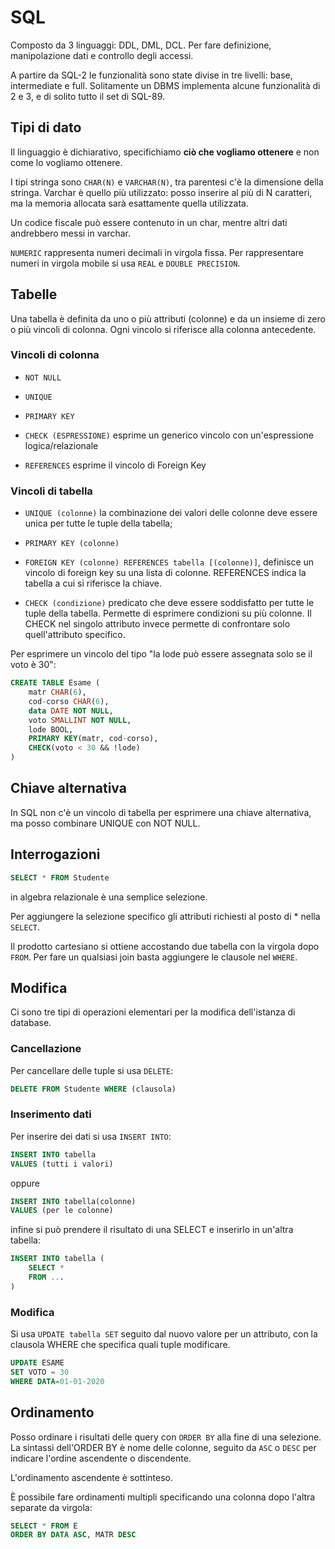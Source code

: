 # SQL

Composto da 3 linguaggi: DDL, DML, DCL. Per fare definizione, manipolazione dati e controllo degli accessi.

A partire da SQL-2 le funzionalità sono state divise in tre livelli: base, intermediate e full. Solitamente un DBMS
implementa alcune funzionalità di 2 e 3, e di solito tutto il set di SQL-89.

## Tipi di dato

Il linguaggio è dichiarativo, specifichiamo **ciò che vogliamo ottenere** e non come lo vogliamo ottenere.

I tipi stringa sono `CHAR(N)` e `VARCHAR(N)`, tra parentesi c'è la dimensione della stringa. Varchar è quello più
utilizzato: posso inserire al più di N caratteri, ma la memoria allocata sarà esattamente quella utilizzata.

Un codice fiscale può essere contenuto in un char, mentre altri dati andrebbero messi in varchar.

`NUMERIC` rappresenta numeri decimali in virgola fissa. Per rappresentare numeri in virgola mobile si usa `REAL` e
`DOUBLE PRECISION`.

## Tabelle

Una tabella è definita da uno o più attributi (colonne) e da un insieme di zero o più vincoli di colonna.
Ogni vincolo si riferisce alla colonna antecedente.

### Vincoli di colonna

- `NOT NULL`

- `UNIQUE`

- `PRIMARY KEY`

- `CHECK (ESPRESSIONE)` esprime un generico vincolo con un'espressione logica/relazionale

- `REFERENCES` esprime il vincolo di Foreign Key

### Vincoli di tabella

- `UNIQUE (colonne)` la combinazione dei valori delle colonne deve essere unica per tutte le tuple della tabella;

- `PRIMARY KEY (colonne)`

- `FOREIGN KEY (colonne) REFERENCES tabella [(colonne)]`, definisce un vincolo di foreign key su una lista di colonne.
    REFERENCES indica la tabella a cui si riferisce la chiave.

- `CHECK (condizione)` predicato che deve essere soddisfatto per tutte le tuple della tabella. Permette di esprimere
    condizioni su più colonne. Il CHECK nel singolo attributo invece permette di confrontare solo quell'attributo specifico.

Per esprimere un vincolo del tipo "la lode può essere assegnata solo se il voto è 30":

```sql
CREATE TABLE Esame (
    matr CHAR(6),
    cod-corso CHAR(6),
    data DATE NOT NULL,
    voto SMALLINT NOT NULL,
    lode BOOL,
    PRIMARY KEY(matr, cod-corso),
    CHECK(voto < 30 && !lode)
)
```

## Chiave alternativa

In SQL non c'è un vincolo di tabella per esprimere una chiave alternativa, ma posso combinare UNIQUE con NOT NULL.

## Interrogazioni

```sql
SELECT * FROM Studente
```

in algebra relazionale è una semplice selezione.

Per aggiungere la selezione specifico gli attributi richiesti al posto di * nella `SELECT`.

Il prodotto cartesiano si ottiene accostando due tabella con la virgola dopo `FROM`. Per fare un qualsiasi
join basta aggiungere le clausole nel `WHERE`.

## Modifica

Ci sono tre tipi di operazioni elementari per la modifica dell'istanza di database.

### Cancellazione

Per cancellare delle tuple si usa `DELETE`:

```sql
DELETE FROM Studente WHERE (clausola)
```

### Inserimento dati

Per inserire dei dati si usa `INSERT INTO`:

```sql
INSERT INTO tabella
VALUES (tutti i valori)
```

oppure

```sql
INSERT INTO tabella(colonne)
VALUES (per le colonne)
```

infine si può prendere il risultato di una SELECT e inserirlo in un'altra tabella:

```sql
INSERT INTO tabella (
    SELECT *
    FROM ...
)
```

### Modifica

Si usa `UPDATE tabella SET` seguito dal nuovo valore per un attributo, con la clausola WHERE che specifica
quali tuple modificare.

```sql
UPDATE ESAME
SET VOTO = 30
WHERE DATA=01-01-2020
```

## Ordinamento

Posso ordinare i risultati delle query con `ORDER BY` alla fine di una selezione. La sintassi dell'ORDER BY
è nome delle colonne, seguito da `ASC` o `DESC` per indicare l'ordine ascendente o discendente.

L'ordinamento ascendente è sottinteso.

È possibile fare ordinamenti multipli specificando una colonna dopo l'altra separate da virgola:

```sql
SELECT * FROM E
ORDER BY DATA ASC, MATR DESC
```
